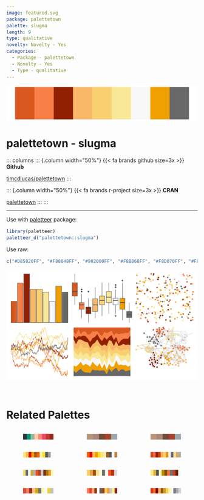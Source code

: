 ```yaml
---
image: featured.svg
package: palettetown
palette: slugma
length: 9
type: qualitative
novelty: Novelty - Yes
categories:
  - Package - palettetown
  - Novelty - Yes
  - Type - qualitative
---
```


![](featured.svg)

# palettetown - slugma 

::: columns
::: {.column width="50%"}
{{< fa brands github size=3x >}}
**Github**

[timcdlucas/palettetown](https://github.com/timcdlucas/palettetown)
:::

::: {.column width="50%"}
{{< fa brands r-project size=3x >}}
**CRAN**

[palettetown](https://CRAN.R-project.org/package=palettetown)
:::
:::

<hr> 

Use with [paletteer](https://emilhvitfeldt.github.io/paletteer/) package:

```r
library(paletteer)
paletteer_d("palettetown::slugma")
```

Use raw:

```r
c("#D85820FF", "#F88048FF", "#902000FF", "#F8B868FF", "#F8D070FF", "#F8E898FF", "#F8F8F8FF", "#F0A000FF", "#686868FF")
``` 

![](examples.png) 

<br>

# Related Palettes

<div class="list" style="display: grid; grid-template-columns: auto auto auto;"> <figure class="figure">
<a href="../../awtools/a_palette/"> <img src="../../awtools/a_palette/featured.svg" style="width: 100%;" class="figure-img"></a>
</figure> <figure class="figure">
<a href="../../ButterflyColors/hamadryas_feronia/"> <img src="../../ButterflyColors/hamadryas_feronia/featured.svg" style="width: 100%;" class="figure-img"></a>
</figure> <figure class="figure">
<a href="../../ButterflyColors/hamadryas_feronia/"> <img src="../../ButterflyColors/hamadryas_feronia/featured.svg" style="width: 100%;" class="figure-img"></a>
</figure> <figure class="figure">
<a href="../../palettetown/ponyta/"> <img src="../../palettetown/ponyta/featured.svg" style="width: 100%;" class="figure-img"></a>
</figure> <figure class="figure">
<a href="../../palettetown/rapidash/"> <img src="../../palettetown/rapidash/featured.svg" style="width: 100%;" class="figure-img"></a>
</figure> <figure class="figure">
<a href="../../palettetown/charmeleon/"> <img src="../../palettetown/charmeleon/featured.svg" style="width: 100%;" class="figure-img"></a>
</figure> <figure class="figure">
<a href="../../palettetown/ledyba/"> <img src="../../palettetown/ledyba/featured.svg" style="width: 100%;" class="figure-img"></a>
</figure> <figure class="figure">
<a href="../../palettetown/electabuzz/"> <img src="../../palettetown/electabuzz/featured.svg" style="width: 100%;" class="figure-img"></a>
</figure> <figure class="figure">
<a href="../../palettetown/pichu/"> <img src="../../palettetown/pichu/featured.svg" style="width: 100%;" class="figure-img"></a>
</figure> <figure class="figure">
<a href="../../palettetown/magby/"> <img src="../../palettetown/magby/featured.svg" style="width: 100%;" class="figure-img"></a>
</figure> <figure class="figure">
<a href="../../palettetown/slowpoke/"> <img src="../../palettetown/slowpoke/featured.svg" style="width: 100%;" class="figure-img"></a>
</figure> <figure class="figure">
<a href="../../palettetown/octillery/"> <img src="../../palettetown/octillery/featured.svg" style="width: 100%;" class="figure-img"></a>
</figure> 
</div>
